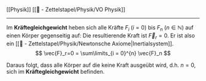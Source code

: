 [[Physik]] [[📄 - Zettelstapel/Physik/VO Physik]] 

---

Im **Kräftegleichgewicht** heben sich alle Kräfte $F_i$ ($i  = 0$) bis $F_n$ ($n\in \mathbb{N}$) auf einen Körper gegenseitig auf: Die resultierende Kraft ist $\vec{F}_r=0$. Er ist also ein [[📄 - Zettelstapel/Physik/Newtonsche Axiome|Inertialsystem]].
$$
\vec{F}_r=0 = \sum\limits_{i = 0}^{n} \vec{F}_n
$$

Daraus folgt, dass alle Körper auf die keine Kraft ausgeübt wird, d.h. $n = 0$, sich im **Kräftegleichgewicht** befinden.